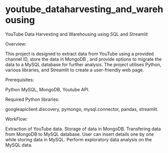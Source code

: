 # youtube_dataharvesting_and_warehousing
YouTube Data Harvesting and Warehousing using SQL and Streamlit

Overview:

This project is designed to extract data from YouTube using a provided channel ID, store the data in MongoDB , and provide options to migrate the data to a MySQL database for further analysis. The project utilises Python, various libraries, and Streamlit to create a user-friendly web page.

Prerequisites:

Python
MySQL,
MongoDB,
Youtube API.

Required Python libraries: 

googleapiclient.discovery,
pymongo,
mysql.connector,
pandas,
streamlit.

WorkFlow:

Extraction of YouTube data.
Storage of data in MongoDB. 
Transfering data from MongoDB to MySQL database.
User can insert details one by one while storing data in MySQL.
Perform exploratory data analysis on the MySQL data.
